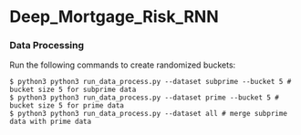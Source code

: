# Deep_Mortgage_Risk_RNN

### Data Processing
Run the following commands to create randomized buckets: 
```
$ python3 python3 run_data_process.py --dataset subprime --bucket 5 # bucket size 5 for subprime data
$ python3 python3 run_data_process.py --dataset prime --bucket 5 # bucket size 5 for prime data
$ python3 python3 run_data_process.py --dataset all # merge subprime data with prime data
```
